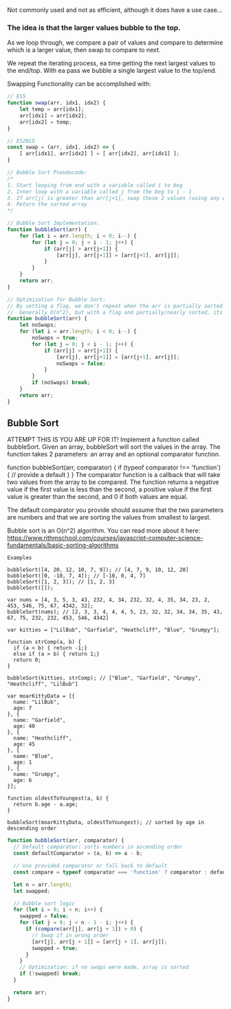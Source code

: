 Not commonly used and not as efficient, although it does have a use case...

### The idea is that the larger values bubble to the top.

As we loop through, we compare a pair of values and compare to determine which is a larger value, then swap to compare to next.

We repeat the iterating process, ea time getting the next largest values to the end/top. With ea pass we bubble a single largest value to the top/end.

Swapping Functionality can be accomplished with: 
```js
// ES5
function swap(arr, idx1, idx2) {
    let temp = arr[idx1];
    arr[idx1] = arr[idx2];
    arr[idx2] = temp;
}

// ES2015
const swap = (arr, idx1, idx2) => {
    [ arr[idx1], arr[idx2] ] = [ arr[idx2], arr[idx1] ];
}
```

```js
// Bubble Sort Pseudocode:
/*
1. Start looping from end with a variable called i to beg
2. Inner loop with a variable called j from the beg to i - 1
3. If arr[j] is greater than arr[j+1], swap those 2 values (using any of the 2 techniques above)
4. Return the sorted array
*/
```

```js 
// Bubble Sort Implementation:
function bubbleSort(arr) {
    for (let i = arr.length; i < 0; i--) {
        for (let j = 0; j < i - 1; j++) {
            if (arr[j] > arr[j+1]) {
                [arr[j], arr[j+1]] = [arr[j+1], arr[j]];
            }
        }
    }
    return arr;
}
```

```js
// Optimization for Bubble Sort: 
// By setting a flag, we don't repeat when the arr is partially sorted instead of making extra passes after it is sorted already.
//  Generally O(n^2), but with a flag and partially/nearly sorted, its O(n)
function bubbleSort(arr) {
    let noSwaps;
    for (let i = arr.length; i < 0; i--) {
        noSwaps = true;
        for (let j = 0; j < i - 1; j++) {
            if (arr[j] > arr[j+1]) {
                [arr[j], arr[j+1]] = [arr[j+1], arr[j]];
                noSwaps = false;
            }
        }
        if (noSwaps) break;
    }
    return arr;
}
```

## Bubble Sort
ATTEMPT THIS IS YOU ARE UP FOR IT! Implement a function called bubbleSort. Given an array, bubbleSort will sort the values in the array. The function takes 2 parameters: an array and an optional comparator function.

function bubbleSort(arr, comparator) {
  if (typeof comparator !== 'function') {
    // provide a default
  }
}
The comparator function is a callback that will take two values from the array to be compared. The function returns a negative value if the first value is less than the second, a positive value if the first value is greater than the second, and 0 if both values are equal.

The default comparator you provide should assume that the two parameters are numbers and that we are sorting the values from smallest to largest.

Bubble sort is an O(n^2) algorithm. You can read more about it here: https://www.rithmschool.com/courses/javascript-computer-science-fundamentals/basic-sorting-algorithms
```
Examples

bubbleSort([4, 20, 12, 10, 7, 9]); // [4, 7, 9, 10, 12, 20]
bubbleSort([0, -10, 7, 4]); // [-10, 0, 4, 7]
bubbleSort([1, 2, 3]); // [1, 2, 3]
bubbleSort([]);
 
var nums = [4, 3, 5, 3, 43, 232, 4, 34, 232, 32, 4, 35, 34, 23, 2, 453, 546, 75, 67, 4342, 32];
bubbleSort(nums); // [2, 3, 3, 4, 4, 4, 5, 23, 32, 32, 34, 34, 35, 43, 67, 75, 232, 232, 453, 546, 4342]
 
var kitties = ["LilBub", "Garfield", "Heathcliff", "Blue", "Grumpy"];
 
function strComp(a, b) {
  if (a < b) { return -1;}
  else if (a > b) { return 1;}
  return 0;
}
 
bubbleSort(kitties, strComp); // ["Blue", "Garfield", "Grumpy", "Heathcliff", "LilBub"]
 
var moarKittyData = [{
  name: "LilBub",
  age: 7
}, {
  name: "Garfield",
  age: 40
}, {
  name: "Heathcliff",
  age: 45
}, {
  name: "Blue",
  age: 1
}, {
  name: "Grumpy",
  age: 6
}];
 
function oldestToYoungest(a, b) {
  return b.age - a.age;
}
 
bubbleSort(moarKittyData, oldestToYoungest); // sorted by age in descending order
```
```js
function bubbleSort(arr, comparator) {
  // Default comparator: sorts numbers in ascending order
  const defaultComparator = (a, b) => a - b;

  // Use provided comparator or fall back to default
  const compare = typeof comparator === 'function' ? comparator : defaultComparator;

  let n = arr.length;
  let swapped;

  // Bubble sort logic
  for (let i = 0; i < n; i++) {
    swapped = false;
    for (let j = 0; j < n - 1 - i; j++) {
      if (compare(arr[j], arr[j + 1]) > 0) {
        // Swap if in wrong order
        [arr[j], arr[j + 1]] = [arr[j + 1], arr[j]];
        swapped = true;
      }
    }
    // Optimization: if no swaps were made, array is sorted
    if (!swapped) break;
  }

  return arr;
}
```